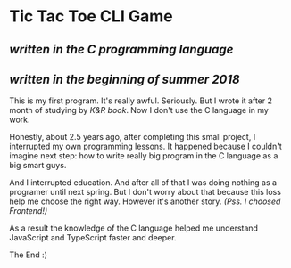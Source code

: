 # Tic Tac Toe CLI Game 

## *written in the C programming language*
## *written in the beginning of summer 2018*

This is my first program. It's really awful. Seriously. But I wrote it after 2 month of studying by *K&R book*. Now I don't use the C language in my work.

Honestly, about 2.5 years ago, after completing this small project, I interrupted my own programming lessons. It happened because I couldn't imagine next step: how to write really big program in the C language as a big smart guys.

And I interrupted education. And after all of that I was doing nothing as a programer until next spring. But I don't worry about that because this loss help me choose the right way. However it's another story. *(Pss. I choosed Frontend!)*

As a result the knowledge of the C language helped me understand JavaScript and TypeScript faster and deeper.

The End :)
